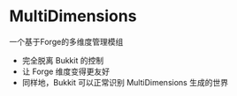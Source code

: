 # MultiDimensions
一个基于Forge的多维度管理模组

- 完全脱离 Bukkit 的控制
- 让 Forge 维度变得更友好
- 同样地，Bukkit 可以正常识别 MultiDimensions 生成的世界

